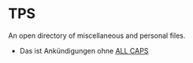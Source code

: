 TPS
===
An open directory of miscellaneous and personal files.
* Das ist Ankündigungen ohne [ALL CAPS](https://github.com/Tourorist/TPS/blob/master/rw2/will2powa.gif)
